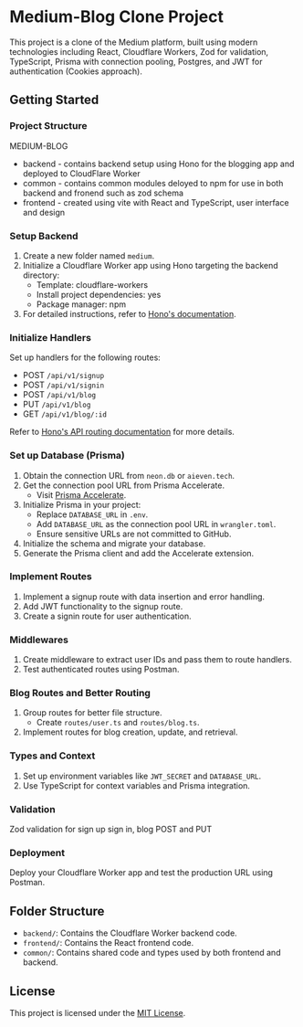# Medium-Blog Clone Project

This project is a clone of the Medium platform, built using modern technologies including React, Cloudflare Workers, Zod for validation, TypeScript, Prisma with connection pooling, Postgres, and JWT for authentication (Cookies approach).

## Getting Started

### Project Structure


MEDIUM-BLOG
- backend - contains backend setup using Hono for the blogging app and deployed to CloudFlare Worker
- common - contains common modules deloyed to npm for use in both backend and fronend such as zod schema
- frontend - created using vite with React and TypeScript, user interface and design 

### Setup Backend

1. Create a new folder named `medium`.
2. Initialize a Cloudflare Worker app using Hono targeting the backend directory:
   - Template: cloudflare-workers
   - Install project dependencies: yes
   - Package manager: npm
3. For detailed instructions, refer to [Hono's documentation](https://hono.dev/top).

### Initialize Handlers

Set up handlers for the following routes:
- POST `/api/v1/signup`
- POST `/api/v1/signin`
- POST `/api/v1/blog`
- PUT `/api/v1/blog`
- GET `/api/v1/blog/:id`

Refer to [Hono's API routing documentation](https://hono.dev/api/routing) for more details.

### Set up Database (Prisma)

1. Obtain the connection URL from `neon.db` or `aieven.tech`.
2. Get the connection pool URL from Prisma Accelerate.
   - Visit [Prisma Accelerate](https://www.prisma.io/data-platform/accelerate).
3. Initialize Prisma in your project:
   - Replace `DATABASE_URL` in `.env`.
   - Add `DATABASE_URL` as the connection pool URL in `wrangler.toml`.
   - Ensure sensitive URLs are not committed to GitHub.
4. Initialize the schema and migrate your database.
5. Generate the Prisma client and add the Accelerate extension.

### Implement Routes

1. Implement a signup route with data insertion and error handling.
2. Add JWT functionality to the signup route.
3. Create a signin route for user authentication.

### Middlewares

1. Create middleware to extract user IDs and pass them to route handlers.
2. Test authenticated routes using Postman.

### Blog Routes and Better Routing

1. Group routes for better file structure.
   - Create `routes/user.ts` and `routes/blog.ts`.
2. Implement routes for blog creation, update, and retrieval.

### Types and Context

1. Set up environment variables like `JWT_SECRET` and `DATABASE_URL`.
2. Use TypeScript for context variables and Prisma integration.

### Validation

Zod validation for sign up sign in, blog POST and PUT 

### Deployment

Deploy your Cloudflare Worker app and test the production URL using Postman.

## Folder Structure

- `backend/`: Contains the Cloudflare Worker backend code.
- `frontend/`: Contains the React frontend code.
- `common/`: Contains shared code and types used by both frontend and backend.


## License

This project is licensed under the [MIT License](LICENSE).
